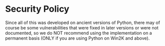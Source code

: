 # Security Policy

Since all of this was developed on ancient versions of Python, there may of course be some vulnerabilities that were fixed in later versions or were not documented, so we do NOT recommend using the implementation on a permanent basis (ONLY if you are using Python on Win2K and above).